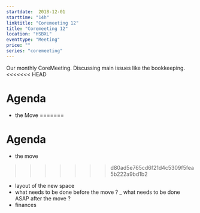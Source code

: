 ```yaml
---
startdate:  2018-12-01
starttime: "14h"
linktitle: "Coremeeting 12"
title: "Coremeeting 12"
location: "HSBXL"
eventtype: "Meeting"
price: ""
series: "coremeeting"
---
```


Our monthly CoreMeeting. Discussing main issues like the bookkeeping.
<<<<<<< HEAD
# Agenda 
- the Move 
=======

# Agenda 
- the move 
>>>>>>> d80ad5e765cd6f21d4c5309f5fea5b222a9bd1b2
- layout of the new space 
- what needs to be done before the move ?
_ what needs to be done ASAP after the move ?
- finances

